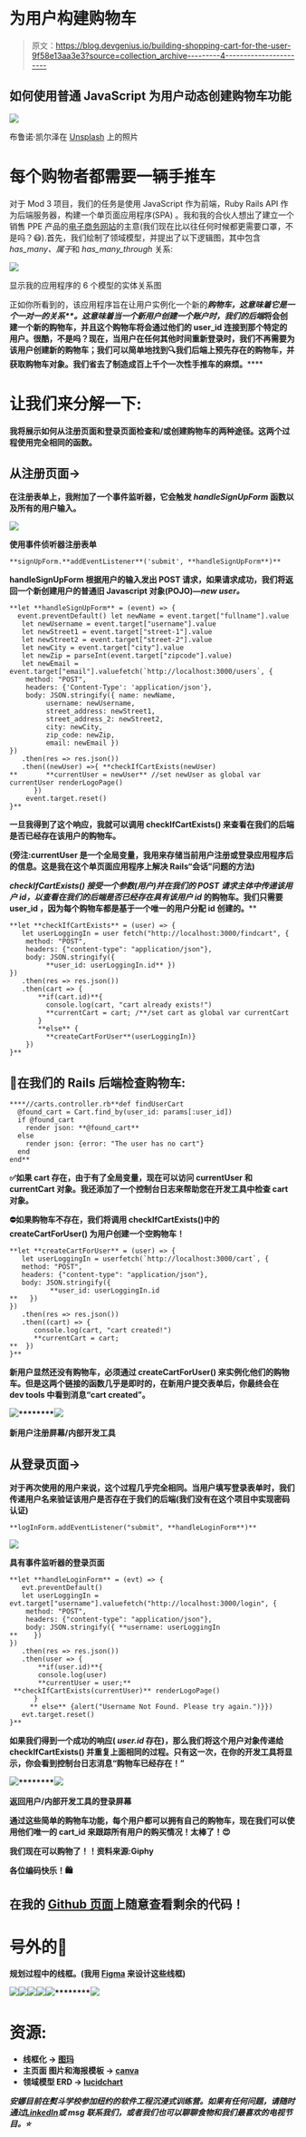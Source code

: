 # 为用户构建购物车

> 原文：<https://blog.devgenius.io/building-shopping-cart-for-the-user-9f58e13aa3e3?source=collection_archive---------4----------------------->

## 如何使用普通 JavaScript 为用户动态创建购物车功能

![](img/365f739173480ff60ba561bf25aa4dd2.png)

布鲁诺·凯尔泽在 [Unsplash](https://unsplash.com/s/photos/shopping?utm_source=unsplash&utm_medium=referral&utm_content=creditCopyText) 上的照片

# 每个购物者都需要一辆手推车

对于 Mod 3 项目，我们的任务是使用 JavaScript 作为前端，Ruby Rails API 作为后端服务器，构建一个单页面应用程序(SPA) 。我和我的合伙人想出了建立一个销售 PPE 产品的[电子商务网站](https://github.com/iannakim/Mod-3-Project)的主意(我们现在比以往任何时候都更需要口罩，不是吗？😷).首先，我们绘制了领域模型，并提出了以下逻辑图，其中包含 *has_many、属于*和 *has_many_through* 关系:

![](img/11e27f6b1569ccb25bc859ba502ef348.png)

显示我的应用程序的 6 个模型的实体关系图

正如你所看到的，该应用程序旨在让用户实例化一个新的****购物车，这意味着它是一个一对一的关系**。这意味着当一个新用户创建一个账户时，我们的*后端*将会创建一个新的购物车，并且这个**购物车将会通过他们的 user_id** 连接到那个特定的用户。很酷，不是吗？现在，当用户在任何其他时间重新登录时，我们不再需要为该用户创建新的购物车；我们可以简单地找到🔍我们后端上预先存在的购物车，并获取购物车对象。我们省去了制造成百上千个一次性手推车的麻烦。******

# ****让我们来分解一下:****

****我将展示如何从注册页面和登录页面检查和/或创建购物车的两种途径。这两个过程使用完全相同的函数。****

## ******从注册页面→******

****在注册表单上，我附加了一个事件监听器，它会触发 *handleSignUpForm* 函数以及所有的用户输入。****

****![](img/c09ff0ec2a259a6bccf0610f6e3783eb.png)****

****使用事件侦听器注册表单****

```
**signUpForm.**addEventListener**('submit', **handleSignUpForm**)**
```

******handleSignUpForm** 根据用户的输入发出 POST 请求，如果请求成功，我们将返回一个新创建用户的普通旧 Javascript 对象(POJO)—*new user。*****

```
**let **handleSignUpForm** = (event) => {
  event.preventDefault() let newName = event.target["fullname"].value
   let newUsername = event.target["username"].value
   let newStreet1 = event.target["street-1"].value
   let newStreet2 = event.target["street-2"].value
   let newCity = event.target["city"].value
   let newZip = parseInt(event.target["zipcode"].value)
   let newEmail = event.target["email"].valuefetch(`http://localhost:3000/users`, {
    method: "POST",
    headers: {'Content-Type': 'application/json'},
    body: JSON.stringify({ name: newName,
         username: newUsername,
         street_address: newStreet1,
         street_address_2: newStreet2,
         city: newCity,
         zip_code: newZip,
         email: newEmail })
})
   .then(res => res.json())
   .then((newUser) =>{ **checkIfCartExists(newUser)
**       **currentUser = newUser** //set newUser as global var currentUser renderLogoPage() 
      })
    event.target.reset()
}**
```

****一旦我得到了这个响应，我就可以调用 **checkIfCartExists()** 来查看在我们的后端是否已经存在该用户的购物车。****

****(旁注:currentUser 是一个全局变量，我用来存储当前用户注册或登录应用程序后的信息。这是我在这个单页面应用程序上解决 Rails“会话”问题的方法)****

******checkIfCartExists()** 接受一个参数(用户)并在我们的 POST 请求主体中传递该用户 id，以查看在我们的后端是否已经存在具有该*用户 id* 的购物车。**我们只需要 user_id** ，因为每个购物车都是基于一个唯一的用户分配 id 创建的。****

```
**let **checkIfCartExists** = (user) => {
   let userLoggingIn = user fetch("http://localhost:3000/findcart", {
    method: "POST",
    headers: {"content-type": "application/json"},
    body: JSON.stringify({
         **user_id: userLoggingIn.id** })
})
   .then(res => res.json())
   .then(cart => {
       **if(cart.id)**{
         console.log(cart, "cart already exists!")
         **currentCart = cart; /**/set cart as global var currentCart
       } 
       **else** {
         **createCartForUser**(userLoggingIn)}
    })
}**
```

## ****🚊在我们的 Rails 后端检查购物车:****

```
****//carts.controller.rb**def findUserCart
  @found_cart = Cart.find_by(user_id: params[:user_id])
  if @found_cart
    render json: **@found_cart**
  else
    render json: {error: "The user has no cart"}
  end
end**
```

****✅如果 cart 存在，由于有了全局变量，现在可以访问 currentUser 和 currentCart 对象。我还添加了一个控制台日志来帮助您在开发工具中检查 cart 对象。****

****⛔️如果购物车不存在，我们将调用 checkIfCartExists()中的 **createCartForUser()** 为用户创建一个空购物车！****

```
**let **createCartForUser** = (user) => {
   let userLoggingIn = userfetch(`http://localhost:3000/cart`, {
   method: "POST",
   headers: {"content-type": "application/json"},
   body: JSON.stringify({
          **user_id: userLoggingIn.id
**   })
})
   .then(res => res.json())
   .then((cart) => {
      console.log(cart, "cart created!")
      **currentCart = cart;
**  })
}**
```

****新用户显然还没有购物车，必须通过 **createCartForUser()** 来实例化他们的购物车。但是这两个链接的函数几乎是即时的，在新用户提交表单后，你最终会在 dev tools 中看到消息“cart created”。****

****![](img/6cc8cec942699e788c857def1c3f5b91.png)********![](img/4b683ccefbbaeaa154e2fc0d91b17c30.png)****

****新用户注册屏幕/内部开发工具****

## ****从登录页面→****

****对于再次使用的用户来说，这个过程几乎完全相同。当用户填写登录表单时，我们传递用户名来验证该用户是否存在于我们的后端(我们没有在这个项目中实现密码认证)****

```
**logInForm.addEventListener("submit", **handleLoginForm**)**
```

****![](img/12f91013a0fd5ac78a7a8d24e7496e3c.png)****

****具有事件监听器的登录页面****

```
**let **handleLoginForm** = (evt) => {
   evt.preventDefault()
   let userLoggingIn = evt.target["username"].valuefetch("http://localhost:3000/login", {
    method: "POST",
    headers: {"content-type": "application/json"},
    body: JSON.stringify({ **username: userLoggingIn
**    })
})
   .then(res => res.json())
   .then(user => {
       **if(user.id)**{
       console.log(user)
       **currentUser = user;**
 **checkIfCartExists(currentUser)** renderLogoPage()
      }
     ** else** {alert("Username Not Found. Please try again.")}})
   evt.target.reset()
}**
```

****如果我们得到一个成功的响应( *user.id* 存在)，那么我们将这个用户对象传递给 **checkIfCartExists()** 并重复上面相同的过程。只有这一次，在你的开发工具将显示，你会看到控制台日志消息“购物车已经存在！”****

****![](img/fcab0f75d2642fd28d26cb57d9a8890a.png)********![](img/9bce492f70c84af5eef68212a3e8247d.png)****

****返回用户/内部开发工具的登录屏幕****

****通过这些简单的购物车功能，每个用户都可以拥有自己的购物车，现在我们可以使用他们唯一的 cart_id 来跟踪所有用户的购买情况！太棒了！😍****

****我们现在可以购物了！！资料来源:Giphy****

****各位编码快乐！🛍****

## ****在我的 [Github 页面](https://github.com/iannakim/Mod-3-Project)上随意查看剩余的代码！****

# ****号外的🍬****

****规划过程中的线框。(我用 [Figma](http://Figma.com) 来设计这些线框)****

****![](img/3f9d55a5764e1b45f2d0487998154ef8.png)********![](img/a0b4c6d82d6bc9babb9b29c8b757a4ff.png)********![](img/a38676081f83c7c69399d99257d77b38.png)********![](img/ad1a47853c091d96c0c9c5ea3a25c367.png)********![](img/a35905171f95d728ea8b27bf990b7872.png)********![](img/74498614ed7dbb02437dd12ee968fe2f.png)****

# ****资源:****

*   ******线框化** → [图玛](http://figma.com)****
*   ******主页面** **图片和海报模板** → [canva](https://www.canva.com/)****
*   ******领域模型 ERD** → [lucidchart](http://lucidchart.com)****

*****安娜目前在熨斗学校参加纽约的软件工程沉浸式训练营。如果有任何问题，请随时通过*[*LinkedIn*](https://www.linkedin.com/in/problemsolveranna/)*或 msg 联系我们，或者我们也可以聊聊食物和我们最喜欢的电视节目。⭐️*****
